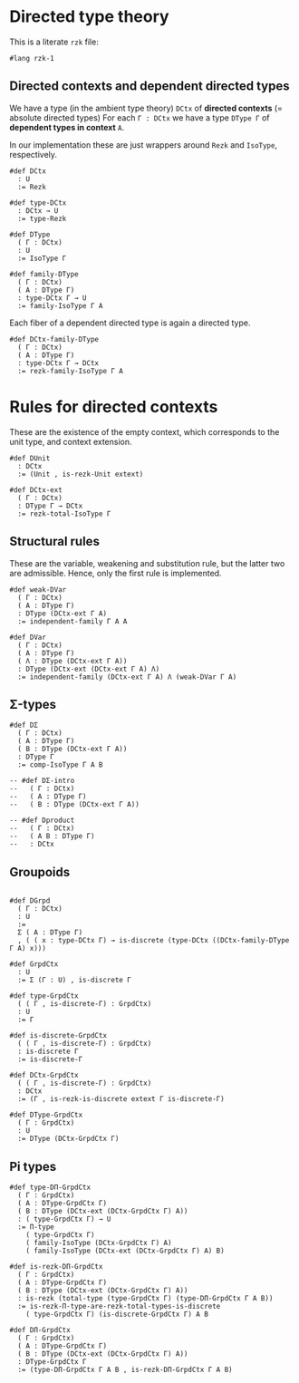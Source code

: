 # Directed type theory

This is a literate `rzk` file:

```rzk
#lang rzk-1
```

## Directed contexts and dependent directed types

We have a type (in the ambient type theory) `DCtx` of **directed contexts** (=
absolute directed types) For each `Γ : DCtx` we have a type `DType Γ` of
**dependent types in context** `A`.

In our implementation these are just wrappers around `Rezk` and `IsoType`,
respectively.

```rzk
#def DCtx
  : U
  := Rezk

#def type-DCtx
  : DCtx → U
  := type-Rezk

#def DType
  ( Γ : DCtx)
  : U
  := IsoType Γ

#def family-DType
  ( Γ : DCtx)
  ( A : DType Γ)
  : type-DCtx Γ → U
  := family-IsoType Γ A
```
Each fiber of a dependent directed type is again a directed type.

```rzk
#def DCtx-family-DType
  ( Γ : DCtx)
  ( A : DType Γ)
  : type-DCtx Γ → DCtx
  := rezk-family-IsoType Γ A
```

# Rules for directed contexts
These are the existence of the empty context, which corresponds to the unit type, and context extension.

```rzk
#def DUnit
  : DCtx
  := (Unit , is-rezk-Unit extext)

#def DCtx-ext
  ( Γ : DCtx)
  : DType Γ → DCtx
  := rezk-total-IsoType Γ
```

## Structural rules
These are the variable, weakening and substitution rule, but the latter two are admissible. Hence, only the first rule is implemented.

```rzk
#def weak-DVar
  ( Γ : DCtx)
  ( A : DType Γ)
  : DType (DCtx-ext Γ A)
  := independent-family Γ A A

#def DVar
  ( Γ : DCtx)
  ( A : DType Γ)
  ( Λ : DType (DCtx-ext Γ A))
  : DType (DCtx-ext (DCtx-ext Γ A) Λ)
  := independent-family (DCtx-ext Γ A) Λ (weak-DVar Γ A)
```

## Σ-types

```rzk
#def DΣ
  ( Γ : DCtx)
  ( A : DType Γ)
  ( B : DType (DCtx-ext Γ A))
  : DType Γ
  := comp-IsoType Γ A B

-- #def DΣ-intro
--   ( Γ : DCtx)
--   ( A : DType Γ)
--   ( B : DType (DCtx-ext Γ A))

-- #def Dproduct
--   ( Γ : DCtx)
--   ( A B : DType Γ)
--   : DCtx
```

## Groupoids

```rzk

#def DGrpd
  ( Γ : DCtx)
  : U
  :=
  Σ ( A : DType Γ)
  , ( ( x : type-DCtx Γ) → is-discrete (type-DCtx ((DCtx-family-DType Γ A) x)))

#def GrpdCtx
  : U
  := Σ (Γ : U) , is-discrete Γ

#def type-GrpdCtx
  ( ( Γ , is-discrete-Γ) : GrpdCtx)
  : U
  := Γ

#def is-discrete-GrpdCtx
  ( ( Γ , is-discrete-Γ) : GrpdCtx)
  : is-discrete Γ
  := is-discrete-Γ

#def DCtx-GrpdCtx
  ( ( Γ , is-discrete-Γ) : GrpdCtx)
  : DCtx
  := (Γ , is-rezk-is-discrete extext Γ is-discrete-Γ)

#def DType-GrpdCtx
  ( Γ : GrpdCtx)
  : U
  := DType (DCtx-GrpdCtx Γ)
```

## Pi types

```rzk
#def type-DΠ-GrpdCtx
  ( Γ : GrpdCtx)
  ( A : DType-GrpdCtx Γ)
  ( B : DType (DCtx-ext (DCtx-GrpdCtx Γ) A))
  : ( type-GrpdCtx Γ) → U
  := Π-type
    ( type-GrpdCtx Γ)
    ( family-IsoType (DCtx-GrpdCtx Γ) A)
    ( family-IsoType (DCtx-ext (DCtx-GrpdCtx Γ) A) B)

#def is-rezk-DΠ-GrpdCtx
  ( Γ : GrpdCtx)
  ( A : DType-GrpdCtx Γ)
  ( B : DType (DCtx-ext (DCtx-GrpdCtx Γ) A))
  : is-rezk (total-type (type-GrpdCtx Γ) (type-DΠ-GrpdCtx Γ A B))
  := is-rezk-Π-type-are-rezk-total-types-is-discrete
    ( type-GrpdCtx Γ) (is-discrete-GrpdCtx Γ) A B

#def DΠ-GrpdCtx
  ( Γ : GrpdCtx)
  ( A : DType-GrpdCtx Γ)
  ( B : DType (DCtx-ext (DCtx-GrpdCtx Γ) A))
  : DType-GrpdCtx Γ
  := (type-DΠ-GrpdCtx Γ A B , is-rezk-DΠ-GrpdCtx Γ A B)
```
